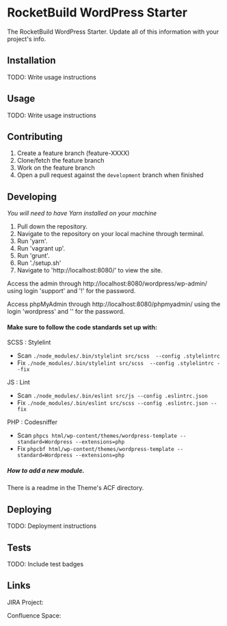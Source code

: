 # RocketBuild WordPress Starter

The RocketBuild WordPress Starter. Update all of this information with your project's info.
 
## Installation
 
TODO: Write usage instructions
 
## Usage
 
TODO: Write usage instructions

## Contributing

1. Create a feature branch (feature-XXXX)
2. Clone/fetch the feature branch
3. Work on the feature branch
4. Open a pull request against the `development` branch when finished
 
## Developing

*You will need to have Yarn installed on your machine*
 
1. Pull down the repository.
2. Navigate to the repository on your local machine through terminal.
3. Run 'yarn'.
4. Run 'vagrant up'.
5. Run 'grunt'.
6. Run './setup.sh'
7. Navigate to 'http://localhost:8080/' to view the site.

Access the admin through http://localhost:8080/wordpress/wp-admin/ using login 'support' and '!' for the password.

Access phpMyAdmin through http://localhost:8080/phpmyadmin/ using the login 'wordpress' and '' for the password.

#### Make sure to follow the code standards set up with:

SCSS : Stylelint 

* Scan `./node_modules/.bin/stylelint src/scss  --config .stylelintrc`
* Fix `./node_modules/.bin/stylelint src/scss  --config .stylelintrc --fix`

JS : Lint 

* Scan `./node_modules/.bin/eslint src/js --config .eslintrc.json`
* Fix `./node_modules/.bin/eslint src/scss --config .eslintrc.json --fix`

PHP : Codesniffer  

*  Scan `phpcs html/wp-content/themes/wordpress-template --standard=Wordpress --extensions=php`
*  Fix `phpcbf html/wp-content/themes/wordpress-template --standard=Wordpress --extensions=php`
 
##### How to add a new module.

There is a readme in the Theme's ACF directory. 
 
## Deploying
 
TODO: Deployment instructions
 
## Tests
 
TODO: Include test badges
 
## Links
 
JIRA Project: 
 
Confluence Space:

